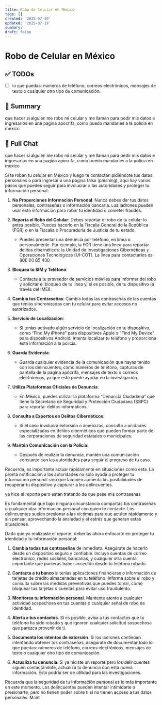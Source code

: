 ```yaml
---
title: Robo de Celular en México
tags: []
created: '2025-07-19'
updated: '2025-07-19'
summary:
draft: false
---
```


# Robo de Celular en México

## ✅ TODOs
- [ ] lo que puedas: números de teléfono, correos electrónicos, mensajes de texto o cualquier otro tipo de comunicación.

## 📌 Summary
que hacer si alguien me robo mi celular y me llaman para pedir mis datos e ingresarlos en una pagina apocrifa, como puedo mandarles a la policia en mexico

## 🧠 Full Chat


que hacer si alguien me robo mi celular y me llaman para pedir mis datos e ingresarlos en una pagina apocrifa, como puedo mandarles a la policia en mexico

Si te roban tu celular en México y luego te contactan pidiéndote tus datos personales o para ingresar a una página falsa (phishing), aquí hay varios pasos que puedes seguir para involucrar a las autoridades y proteger tu información personal:

1. **No Proporciones Información Personal**: Nunca debes dar tus datos personales, contraseñas o información bancaria. Los ladrones pueden usar esta información para robar tu identidad o cometer fraudes.

2. **Reporta el Robo del Celular**: Debes reportar el robo de tu celular lo antes posible. Puedes hacerlo en la Fiscalía General de la República (FGR) o en la Fiscalía o Procuraduría de Justicia de tu estado.

   - Puedes presentar una denuncia por teléfono, en línea o personalmente. Por ejemplo, la FGR tiene una línea para reportar delitos cibernéticos: la Unidad de Investigaciones Cibernéticas y Operaciones Tecnológicas (UI-COT). La línea para contactarlos es 800 00 85 400.

3. **Bloquea tu SIM y Teléfono**:
   - Contacta a tu proveedor de servicios móviles para informar del robo y solicitar el bloqueo de tu línea y, si es posible, de tu dispositivo (a través del IMEI).

4. **Cambia tus Contraseñas**: Cambia todas las contraseñas de las cuentas que tenías sincronizadas con tu celular para evitar accesos no autorizados.

5. **Servicio de Localización**:
   - Si tenías activado algún servicio de localización en tu dispositivo, como “Find My iPhone” para dispositivos Apple o “Find My Device” para dispositivos Android, intenta localizar tu teléfono y proporciona esta información a la policía.

6. **Guarda Evidencia**:
   - Guarda cualquier evidencia de la comunicación que hayas tenido con los delincuentes, como números de teléfono, capturas de pantalla de la página apócrifa, mensajes de texto o correos electrónicos, ya que esto puede ayudar en la investigación.

7. **Utiliza Plataformas Oficiales de Denuncia**:
   - En México, puedes utilizar la plataforma “Denuncia Ciudadana” que tiene la Secretaría de Seguridad y Protección Ciudadana (SSPC) para reportar delitos informáticos.

8. **Consulta a Expertos en Delitos Cibernéticos**:
   - Si el caso involucra extorsión o amenazas, consulta a unidades especializadas en delitos cibernéticos que pueden formar parte de las corporaciones de seguridad estatales o municipales.

9. **Mantén Comunicación con la Policía**:
   - Después de realizar la denuncia, mantén una comunicación constante con las autoridades para seguir el progreso de tu caso.

Recuerda, es importante actuar rápidamente en situaciones como esta. La pronta notificación a las autoridades no solo ayuda a proteger tu información personal sino que también aumenta las posibilidades de recuperar tu dispositivo y capturar a los delincuentes.

ya hice el reporte pero estan tratando de que pase mis contrasenas 

Es fundamental que bajo ninguna circunstancia compartas tus contraseñas o cualquier otra información personal con quien te contacte. Los delincuentes suelen presionar a las víctimas para que actúen rápidamente y sin pensar, aprovechando la ansiedad y el estrés que generan estas situaciones.

Dado que ya realizaste el reporte, deberías ahora enfocarte en proteger tu identidad y tu información personal:

1. **Cambia todas tus contraseñas** de inmediato. Asegúrate de hacerlo desde un dispositivo seguro y confiable. Incluye cuentas de correo electrónico, redes sociales, bancarias, y cualquier otra cuenta importante que pudieras haber accedido desde tu teléfono robado.

2. **Contacta a tu banco** si tenías aplicaciones financieras o información de tarjetas de crédito almacenadas en tu teléfono. Informa sobre el robo y consulta sobre las medidas preventivas que puedes tomar, como bloquear tus tarjetas o cuentas para evitar uso fraudulento.

3. **Monitorea tu información personal**. Mantente atento a cualquier actividad sospechosa en tus cuentas o cualquier señal de robo de identidad.

4. **Alerta a tus contactos**. Si es posible, avisa a tus contactos que tu teléfono ha sido robado y que ignoren cualquier solicitud sospechosa que parezca provenir de ti.

5. **Documenta los intentos de extorsión**. Si los ladrones continúan intentando obtener tus contraseñas, asegúrate de documentar todo lo que puedas: números de teléfono, correos electrónicos, mensajes de texto o cualquier otro tipo de comunicación.

6. **Actualiza tu denuncia**. Si ya hiciste un reporte pero los delincuentes siguen contactándote, actualiza tu denuncia con esta nueva información. Esto podría ser de utilidad para las investigaciones.

Recuerda que la seguridad de tu información personal es lo más importante en este momento. Los delincuentes pueden intentar intimidarte o presionarte, pero no tienen poder sobre ti si no tienen acceso a tus datos personales. Mant